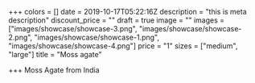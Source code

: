+++
colors = []
date = 2019-10-17T05:22:16Z
description = "this is meta description"
discount_price = ""
draft = true
image = ""
images = ["images/showcase/showcase-3.png", "images/showcase/showcase-2.png", "images/showcase/showcase-1.png", "images/showcase/showcase-4.png"]
price = "1"
sizes = ["medium", "large"]
title = "Moss agate"

+++
Moss Agate from India